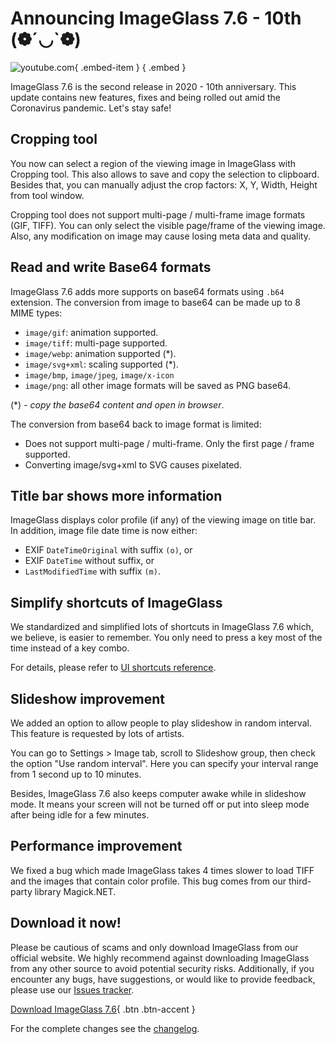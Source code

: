 # Announcing ImageGlass 7.6 - 10th (❁´◡`❁)
![youtube.com](https://youtu.be/X3J2LfE3F2k){ .embed-item } { .embed }

ImageGlass 7.6 is the second release in 2020 - 10th anniversary. This update contains new features, fixes and being rolled out amid the Coronavirus pandemic. Let's stay safe!

## Cropping tool
You now can select a region of the viewing image in ImageGlass with Cropping tool. This also allows to save and copy the selection to clipboard. Besides that, you can manually adjust the crop factors: X, Y, Width, Height from tool window.

Cropping tool does not support multi-page / multi-frame image formats (GIF, TIFF). You can only select the visible page/frame of the viewing image. Also, any modification on image may cause losing meta data and quality.


## Read and write Base64 formats
ImageGlass 7.6 adds more supports on base64 formats using `.b64` extension. The conversion from image to base64 can be made up to 8 MIME types:

- `image/gif`: animation supported.
- `image/tiff`: multi-page supported.
- `image/webp`: animation supported (*).
- `image/svg+xml`: scaling supported (*).
- `image/bmp`, `image/jpeg`, `image/x-icon`
- `image/png`: all other image formats will be saved as PNG base64.

(*) - *copy the base64 content and open in browser*.

The conversion from base64 back to image format is limited:
- Does not support multi-page / multi-frame. Only the first page / frame supported.
- Converting image/svg+xml to SVG causes pixelated.
 

## Title bar shows more information
ImageGlass displays color profile (if any) of the viewing image on title bar. In addition, image file date time is now either:
- EXIF `DateTimeOriginal` with suffix `(o)`, or
- EXIF `DateTime` without suffix, or
- `LastModifiedTime` with suffix `(m)`.
 

## Simplify shortcuts of ImageGlass
We standardized and simplified lots of shortcuts in ImageGlass 7.6 which, we believe, is easier to remember. You only need to press a key most of the time instead of a key combo.

For details, please refer to [UI shortcuts reference](https://imageglass.org/docs/ui-shortcuts-reference).


## Slideshow improvement
We added an option to allow people to play slideshow in random interval. This feature is requested by lots of artists.

You can go to Settings > Image tab, scroll to Slideshow group, then check the option "Use random interval". Here you can specify your interval range from 1 second up to 10 minutes.

Besides, ImageGlass 7.6 also keeps computer awake while in slideshow mode. It means your screen will not be turned off or put into sleep mode after being idle for a few minutes.


## Performance improvement
We fixed a bug which made ImageGlass takes 4 times slower to load TIFF and the images that contain color profile. This bug comes from our third-party library Magick.NET.



## Download it now!
Please be cautious of scams and only download ImageGlass from our official website. We highly recommend against downloading ImageGlass from any other source to avoid potential security risks. Additionally, if you encounter any bugs, have suggestions, or would like to provide feedback, please use our [Issues tracker](https://github.com/d2phap/ImageGlass/issues).


[Download ImageGlass 7.6](https://imageglass.org/release/imageglass-7-6-4-30-29){ .btn .btn-accent }


For the complete changes see the [changelog](https://github.com/d2phap/ImageGlass/releases/tag/7.6.4.30).
